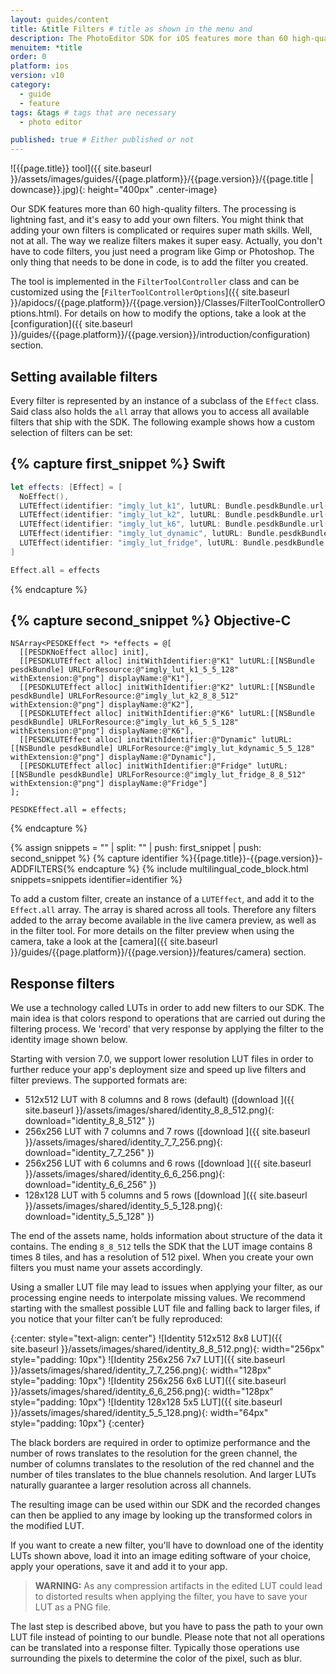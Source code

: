 ```yaml
---
layout: guides/content
title: &title Filters # title as shown in the menu and
description: The PhotoEditor SDK for iOS features more than 60 high-quality filters with lightning fast processing. Learn how to easily add your own custom filters.
menuitem: *title
order: 0
platform: ios
version: v10
category:
  - guide
  - feature
tags: &tags # tags that are necessary
  - photo editor

published: true # Either published or not
---
```


![{{page.title}} tool]({{ site.baseurl }}/assets/images/guides/{{page.platform}}/{{page.version}}/{{page.title | downcase}}.jpg){: height="400px" .center-image}

Our SDK features more than 60 high-quality filters. The processing is lightning fast, and it's easy to add your own filters.
You might think that adding your own filters is complicated or requires super math skills.
Well, not at all. The way we realize filters makes it super easy. Actually, you don't have to code filters,
you just need a program like Gimp or Photoshop. The only thing that needs to be done in code, is to add the filter you created.

The tool is implemented in the `FilterToolController` class and can be customized using the [`FilterToolControllerOptions`]({{ site.baseurl }}/apidocs/{{page.platform}}/{{page.version}}/Classes/FilterToolControllerOptions.html). For details on how to modify the options, take a look at the [configuration]({{ site.baseurl }}/guides/{{page.platform}}/{{page.version}}/introduction/configuration) section.

## Setting available filters

Every filter is represented by an instance of a subclass of the `Effect` class. Said class also holds the `all` array that allows you to access all available filters that ship with the SDK.
The following example shows how a custom selection of filters can be set:

{% capture first_snippet %}
Swift
---
```swift
let effects: [Effect] = [
  NoEffect(),
  LUTEffect(identifier: "imgly_lut_k1", lutURL: Bundle.pesdkBundle.url(forResource: "imgly_lut_k1_5_5_128", withExtension: "png"), displayName: "K1"),
  LUTEffect(identifier: "imgly_lut_k2", lutURL: Bundle.pesdkBundle.url(forResource: "imgly_lut_k2_8_8_512", withExtension: "png"), displayName: "K2"),
  LUTEffect(identifier: "imgly_lut_k6", lutURL: Bundle.pesdkBundle.url(forResource: "imgly_lut_k6_5_5_128", withExtension: "png"), displayName: "K6"),
  LUTEffect(identifier: "imgly_lut_dynamic", lutURL: Bundle.pesdkBundle.url(forResource: "imgly_lut_kdynamic_5_5_128", withExtension: "png"), displayName: "Dynamic"),
  LUTEffect(identifier: "imgly_lut_fridge", lutURL: Bundle.pesdkBundle.url(forResource: "imgly_lut_fridge_8_8_512", withExtension: "png"), displayName: "Fridge")
]

Effect.all = effects
```
{% endcapture %}

{% capture second_snippet %}
Objective-C
---
```objc
NSArray<PESDKEffect *> *effects = @[
  [[PESDKNoEffect alloc] init],
  [[PESDKLUTEffect alloc] initWithIdentifier:@"K1" lutURL:[[NSBundle pesdkBundle] URLForResource:@"imgly_lut_k1_5_5_128" withExtension:@"png"] displayName:@"K1"],
  [[PESDKLUTEffect alloc] initWithIdentifier:@"K2" lutURL:[[NSBundle pesdkBundle] URLForResource:@"imgly_lut_k2_8_8_512" withExtension:@"png"] displayName:@"K2"],
  [[PESDKLUTEffect alloc] initWithIdentifier:@"K6" lutURL:[[NSBundle pesdkBundle] URLForResource:@"imgly_lut_k6_5_5_128" withExtension:@"png"] displayName:@"K6"],
  [[PESDKLUTEffect alloc] initWithIdentifier:@"Dynamic" lutURL:[[NSBundle pesdkBundle] URLForResource:@"imgly_lut_kdynamic_5_5_128" withExtension:@"png"] displayName:@"Dynamic"],
  [[PESDKLUTEffect alloc] initWithIdentifier:@"Fridge" lutURL:[[NSBundle pesdkBundle] URLForResource:@"imgly_lut_fridge_8_8_512" withExtension:@"png"] displayName:@"Fridge"]
];

PESDKEffect.all = effects;
```
{% endcapture %}

{% assign snippets = "" | split: "" | push: first_snippet | push: second_snippet %}
{% capture identifier %}{{page.title}}-{{page.version}}-ADDFILTERS{% endcapture %}
{% include multilingual_code_block.html snippets=snippets identifier=identifier %}

To add a custom filter, create an instance of a `LUTEffect`, and add it to the `Effect.all` array. The array is shared across all tools. Therefore any filters added to the array become available in the live camera preview, as well as in the filter tool. For more details on the filter preview when using the camera, take a look at the [camera]({{ site.baseurl }}/guides/{{page.platform}}/{{page.version}}/features/camera) section.

## Response filters
We use a technology called LUTs in order to add new filters to our SDK.
The main idea is that colors respond to operations that are carried out during the filtering process. We 'record' that very response by applying the filter to the identity image shown below.

Starting with version 7.0, we support lower resolution LUT files in order to further reduce your app's deployment size and speed up live filters and filter previews. The supported formats are:

- 512x512 LUT with 8 columns and 8 rows (default) ([download ]({{ site.baseurl }}/assets/images/shared/identity_8_8_512.png){: download="identity_8_8_512" })
- 256x256 LUT with 7 columns and 7 rows ([download ]({{ site.baseurl }}/assets/images/shared/identity_7_7_256.png){: download="identity_7_7_256" })
- 256x256 LUT with 6 columns and 6 rows ([download ]({{ site.baseurl }}/assets/images/shared/identity_6_6_256.png){: download="identity_6_6_256" })
- 128x128 LUT with 5 columns and 5 rows ([download ]({{ site.baseurl }}/assets/images/shared/identity_5_5_128.png){: download="identity_5_5_128" })

The end of the assets name, holds information about structure of the data it contains. The ending `8_8_512` tells the SDK that the LUT image contains 8 times 8 tiles, and has a resolution of 512 pixel.
When you create your own filters you must name your assets accordingly.

Using a smaller LUT file may lead to issues when applying your filter, as our processing engine needs to interpolate missing values. We recommend starting with the smallest possible LUT file and falling back to larger files, if you notice that your filter can’t be fully reproduced:

{:center: style="text-align: center"}
![Identity 512x512 8x8 LUT]({{ site.baseurl }}/assets/images/shared/identity_8_8_512.png){: width="256px" style="padding: 10px"}
![Identity 256x256 7x7 LUT]({{ site.baseurl }}/assets/images/shared/identity_7_7_256.png){: width="128px" style="padding: 10px"}
![Identity 256x256 6x6 LUT]({{ site.baseurl }}/assets/images/shared/identity_6_6_256.png){: width="128px" style="padding: 10px"}
![Identity 128x128 5x5 LUT]({{ site.baseurl }}/assets/images/shared/identity_5_5_128.png){: width="64px" style="padding: 10px"}
{:center}

The black borders are required in order to optimize performance and the number of rows translates to the resolution for the green channel, the number of columns translates to the resolution of the red channel and the number of tiles translates to the blue channels resolution. And larger LUTs naturally guarantee a larger resolution across all channels.

The resulting image can be used within our SDK and the recorded changes can then be applied to any image by looking up the transformed colors in the modified LUT.

If you want to create a new filter, you'll have to download one of the identity LUTs shown above, load it into an image editing software of your choice, apply your operations, save it and add it to your app.

> __WARNING:__ As any compression artifacts in the edited LUT could lead to distorted results when applying the filter, you have to save your LUT as a PNG file.

The last step is described above, but you have to pass the path to your own LUT file instead of pointing to our bundle. Please note that not all operations can be translated into a response filter.
Typically those operations use surrounding the pixels to determine the color of the pixel, such as blur.
